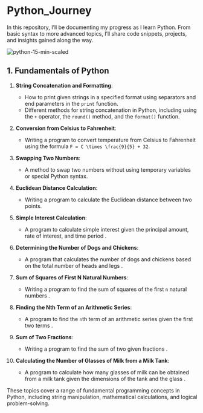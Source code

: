 # Python_Journey
In this repository, I’ll be documenting my progress as I learn Python. From basic syntax to more advanced topics, I’ll share code snippets, projects, and insights gained along the way.

![python-15-min-scaled](https://github.com/nikhilbhende67/Python_Journey/assets/134313113/d63ed0b2-90ed-47cb-8a3f-540088a8f59b)

## 1. Fundamentals of Python

1. **String Concatenation and Formatting**:
   - How to print given strings in a specified format using separators and end parameters in the `print` function.
   - Different methods for string concatenation in Python, including using the `+` operator, the `round()` method, and the `format()` function.
2. **Conversion from Celsius to Fahrenheit**:
   - Writing a program to convert temperature from Celsius to Fahrenheit using the formula `F = C \times \frac{9}{5} + 32`.
3. **Swapping Two Numbers**:
   - A method to swap two numbers without using temporary variables or special Python syntax.

4. **Euclidean Distance Calculation**:
   - Writing a program to calculate the Euclidean distance between two points.

5. **Simple Interest Calculation**:
   - A program to calculate simple interest given the principal amount, rate of interest, and time period .

6. **Determining the Number of Dogs and Chickens**:
   - A program that calculates the number of dogs and chickens based on the total number of heads and legs .

7. **Sum of Squares of First N Natural Numbers**:
   - Writing a program to find the sum of squares of the first `n` natural numbers .

8. **Finding the Nth Term of an Arithmetic Series**:
   - A program to find the `n`th term of an arithmetic series given the first two terms .

9. **Sum of Two Fractions**:
   - Writing a program to find the sum of two given fractions .

10. **Calculating the Number of Glasses of Milk from a Milk Tank**:
    - A program to calculate how many glasses of milk can be obtained from a milk tank given the dimensions of the tank and the glass .

These topics cover a range of fundamental programming concepts in Python, including string manipulation, mathematical calculations, and logical problem-solving.
